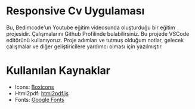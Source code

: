 # Responsive Cv Uygulaması

Bu, Bedimcode'un Youtube eğitim videosunda oluşturduğu bir eğitim projesidir. Çalışmalarını Github Profilinde bulabilirsiniz. Bu projede VSCode editörünü kullanıyoruz. Proje adımları ve tutmuş olduğum notlar, gelecek çalışmalar ve diğer geliştiricilere yardımcı olması için yazılmıştır.

# Kullanılan Kaynaklar

- Icons: [Boxicons](https://boxicons.com)
- Html2pdf: [html2pdf.js](https://ekoopmans.github.io/html2pdf.js)
- Fonts: [Google Fonts](https://fonts.google.com)

